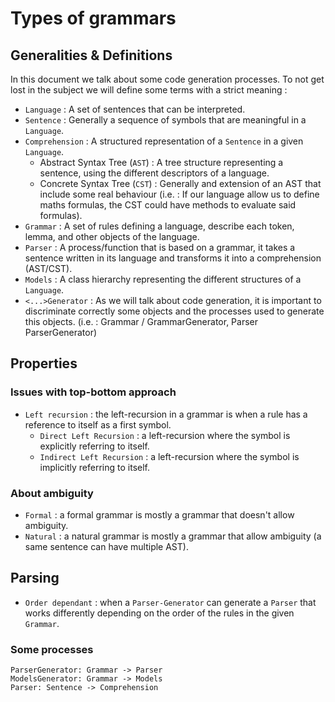 # Types of grammars

## Generalities & Definitions

In this document we talk about some code generation processes. To not get lost in the subject we will define some terms
with a strict meaning :

- `Language` : A set of sentences that can be interpreted.
- `Sentence` : Generally a sequence of symbols that are meaningful in a `Language`.
- `Comprehension` : A structured representation of a `Sentence` in a given `Language`.
    - Abstract Syntax Tree (`AST`) : A tree structure representing a sentence, using the different descriptors of a
      language.
    - Concrete Syntax Tree (`CST`) : Generally and extension of an AST that include some real behaviour (i.e. : If our
      language allow us to define maths formulas, the CST could have methods to evaluate said formulas).
- `Grammar` : A set of rules defining a language, describe each token, lemma, and other objects of the language.
- `Parser` : A process/function that is based on a grammar, it takes a sentence written in its language and transforms
  it
  into a comprehension (AST/CST).
- `Models` : A class hierarchy representing the different structures of a `Language`.
- `<...>Generator` : As we will talk about code generation, it is important to discriminate correctly some objects and
  the processes used to generate this objects. (i.e. : Grammar / GrammarGenerator, Parser ParserGenerator)

## Properties

### Issues with top-bottom approach

- `Left recursion` : the left-recursion in a grammar is when a rule has a reference to itself as a first symbol.
    - `Direct Left Recursion` : a left-recursion where the symbol is explicitly referring to itself.
    - `Indirect Left Recursion` : a left-recursion where the symbol is implicitly referring to itself.

### About ambiguity

- `Formal` : a formal grammar is mostly a grammar that doesn't allow ambiguity.
- `Natural` : a natural grammar is mostly a grammar that allow ambiguity (a same sentence can have multiple AST).

## Parsing

- `Order dependant` : when a `Parser-Generator` can generate a `Parser` that works differently depending on the order of
  the rules in the given `Grammar`.

### Some processes

```
ParserGenerator: Grammar -> Parser
ModelsGenerator: Grammar -> Models
Parser: Sentence -> Comprehension
```